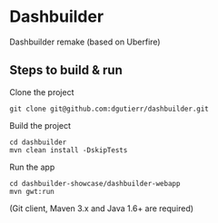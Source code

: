 Dashbuilder
===========

Dashbuilder remake (based on Uberfire)
 
Steps to build & run
---------------------------
 
Clone the project

    git clone git@github.com:dgutierr/dashbuilder.git
    
Build the project

    cd dashbuilder
    mvn clean install -DskipTests

Run the app

    cd dashbuilder-showcase/dashbuilder-webapp
    mvn gwt:run


(Git client, Maven 3.x and Java 1.6+ are required)
